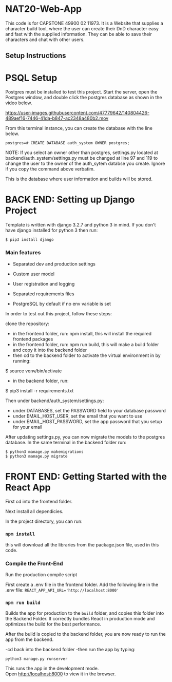 # NAT20-Web-App

This code is for CAPSTONE 49900 02 11973. It is a Website that supplies a character build tool, where the user can create their DnD character easy and fast with the supplied information. They can be able to save their characters and chat with other users.

## Setup Instructions

# PSQL Setup
Postgres must be installed to test this project. Start the server, open the Postgres window, and double click the postgres database as shown in the video below. 

https://user-images.githubusercontent.com/47779642/140804426-489aef16-7446-41da-b847-ac2348a480b2.mov

From this terminal instance, you can create the database with the line below. 

```
postgres=# CREATE DATABASE auth_system OWNER postgres;
```
NOTE: If you select an owner other than postgres, settings.py located at backend/auth_system/settings.py must be changed at line 97 and 119 to change the user to the owner of the auth_sytem databse you create. Ignore if you copy the command above verbatim. 

This is the database where user information and builds will be stored. 


# BACK END: Setting up Django Project
Template is written with django 3.2.7 and python 3 in mind.
If you don't have django installed for python 3 then run:

    $ pip3 install django

### Main features

* Separated dev and production settings

* Custom user model

* User registration and logging

* Separated requirements files

* PostgreSQL by default if no env variable is set

In order to test out this project, follow these steps:

clone the repository:

- in the frontend folder, run: npm install, this will install the required frontend packages
- in the frontend folder, run: npm run build, this will make a build folder and copy it into the backend folder
- then cd to the backend folder to activate the virtual environment in by running: 

$ source venv/bin/activate

- in the backend folder, run: 

$ pip3 install -r requirements.txt


Then under backend/auth_system/settings.py:

-   under DATABASES, set the PASSWORD field to your database password
-   under EMAIL_HOST_USER, set the email that you want to use
-   under EMAIL_HOST_PASSWORD, set the app password that you setup for your email

After updating settings.py, you can now migrate the models to the postgres database. 
In the same terminal in the backend folder run:

```
$ python3 manage.py makemigrations
$ python3 manage.py migrate
```



# FRONT END: Getting Started with the React App

First cd into the frontend folder.

Next install all dependicies.

In the project directory, you can run:

### `npm install`
this will download all the libraries from the package.json file, used in this code.

### Compile the Front-End
Run the production compile script

First create a .env file in the frontend folder. 
Add the following line in the .env file:
`REACT_APP_API_URL='http://localhost:8000'`

### `npm run build`
Builds the app for production to the `build` folder, and copies this folder into the Backend Folder.
It correctly bundles React in production mode and optimizes the build for the best performance.

After the build is copied to the backend folder, you are now ready to run the app from the backend.

-cd back into the backend folder
-then run the app by typing:

`python3 manage.py runserver`



This runs the app in the development mode.\
Open [http://localhost:8000](http://localhost:8000) to view it in the browser.

